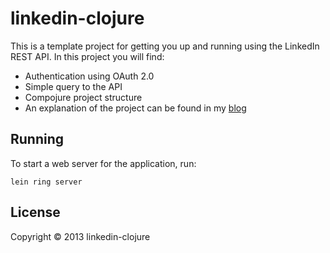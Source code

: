 # linkedin-clojure

This is a template project for getting you up and running using the LinkedIn REST API.
In this project you will find:
- Authentication using OAuth 2.0
- Simple query to the API
- Compojure project structure
- An explanation of the project can be found in my [blog](http://malagastockholm.wordpress.com/2013/05/19/clojure-and-linkedin-api/)

## Running

To start a web server for the application, run:

    lein ring server

## License

Copyright © 2013 linkedin-clojure

